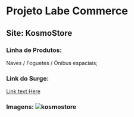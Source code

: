# Projeto Labe Commerce 

## Site: KosmoStore

### Linha de Produtos:
Naves / Foguetes / Ônibus espaciais;

### Link do Surge:
[Link text Here](https://kosmostore.surge.sh/)

### Imagens: ![kosmostore](https://user-images.githubusercontent.com/83131771/154866158-6f2eafbb-080a-4e4e-8ba1-20f5240ce170.png)
